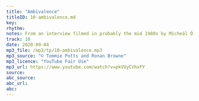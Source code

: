 ```yaml
---
title: "Ambivalence"
titleID: 10-ambivalence.md
key:
rhythm:
notes: From an interview filmed in probably the mid 1980s by Mícheál Ó Súilleabháin, as research for his PhD.
track: 10
date: 2020-09-04
mp3_file: /mp3/tp/10-ambivalence.mp3
mp3_source: "© Tommie Potts and Ronan Browne"
mp3_licence: "YouTube Fair Use"
mp3_url: https://www.youtube.com/watch?v=pkVUyCVhxFY
source:  
abc_source:
abc_url:
abc:
---
```

